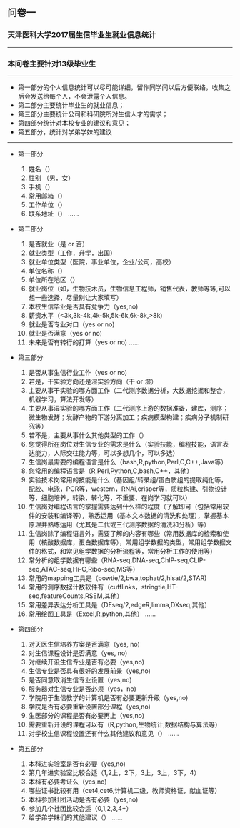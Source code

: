 ﻿## 问卷一 ##
### 天津医科大学2017届生信毕业生就业信息统计 ###

----

### 本问卷主要针对13级毕业生
----

- 第一部分的个人信息统计可以尽可能详细，留作同学间以后方便联络，收集之后会发送给每个人，不会泄露个人信息。
- 第二部分主要统计毕业生的就业信息；
- 第三部分主要统计公司和科研院所对生信人才的需求；
- 第四部分统计对本校专业的建议和意见；
- 第五部分，统计对学弟学妹的建议

-----

- 第一部分

    1. 姓名（）
    2. 性别 （男，女）
    3. 手机（）
    4. 常用邮箱（）
    5. 工作单位（）
    6. 联系地址（）
    ......
    
- 第二部分

    1. 是否就业（是 or 否）
    2. 就业类型（工作，升学，出国）
    2. 就业单位类型（医院，事业单位，企业/公司，高校）
    3. 单位名称（）
    4. 单位所在地区（）
    5. 就业岗位（如，生物技术员，生物信息工程师，销售代表，教师等等,可以想一些选择，尽量别让大家填写）
    6. 本校生信毕业是否具有竞争力（yes,no)
    6. 薪资水平（<3k,3k-4k,4k-5k,5k-6k,6k-8k,>8k)
    7. 就业是否专业对口（yes or no)
    8. 就业是否满意（yes or no)
    10. 未来是否有转行的打算（yes or no)
    ......
    
- 第三部分

    1. 是否从事生信行业工作（yes or no)
    2. 若是，干实验方向还是湿实验方向（干 or 湿）
    3. 主要从事干实验的哪方面工作（二代测序数据分析，大数据挖掘和整合，机器学习，算法开发等）
    4. 主要从事湿实验的哪方面工作（二代测序上游的数据准备，建库，测序；微生物发酵；发酵产物的下游分离加工；疾病模型构建；疾病分子机制研究等）
    5. 若不是，主要从事什么其他类型的工作（）
    6. 您觉得所在岗位对生信专业的需求是什么（实验技能，编程技能，语言表达能力，人际交往能力等，可以多想几个，可以多选）
    7. 生信岗最需要的编程语言是什么（bash,R,python,Perl,C,C++,Java等）
    8. 您常用的编程语言是（R,Perl,Python,C,bash,C++，其他）
    8. 实验技术岗常用的技能是什么（基因组/转录组/蛋白质组的提取纯化等，配胶、电泳，PCR等，western，RNAi,crisper等，质粒构建、引物设计等，细胞培养，转染，转化等，不重要、在岗学习就可以）
    9. 生信岗对编程语言的掌握需要达到什么样的程度（了解即可（包括常用软件的安装和编译等），熟悉运用（基本文本数据的清洗和处理），掌握基本原理并熟练运用（尤其是二代或三代测序数据的清洗和分析）等）
    10. 生信岗除了编程语言外，需要了解的内容有哪些（常用数据库的检索和使用（核酸数据库，蛋白数据库等），常用组学数据的类型，常用组学数据文件的格式，和常见组学数据的分析流程等，常用分析工作的使用等）
    12. 常分析的组学数据有哪些（RNA-seq,DNA-seq,ChIP-seq,CLIP-seq,ATAC-seq,Hi-C,Ribo-seq,MS等）
    13. 常用的mapping工具是（bowtie/2,bwa,tophat/2,hisat/2,STAR)
    14. 常用的测序数据计数软件有（cufflinks，stringtie,HT-seq,featureCounts,RSEM,其他）
    15. 常用差异表达分析工具是（DEseq/2,edgeR,limma,DXseq,其他）
    16. 常用绘图工具是（Excel,R,python,其他）
    ......
    
- 第四部分
    
    1. 对天医生信培养方案是否满意（yes, no)
    2. 对生信课程设计是否满意（yes, no)
    3. 对继续开设生信专业是否有必要（yes,no)
    4. 生信专业是否具有很好的发展前景（yes,no)
    5. 是否同意取消生信专业设置（yes,no)
    6. 服务器对生信专业是否必须（yes，no)
    7. 学院用于生信教学的计算机是否有必要更新升级（yes,no)
    8. 学院是否有必要重新设置部分课程（yes,no)
    9. 生医部分的课程是否有必要再上（yes,no)
    10. 需要重新开设的课程可以有（R,python,生物统计,数据结构与算法等）
    11. 对学校生信课程设置还有什么其他建议和意见（）
    ......

- 第五部分

    1. 本科进实验室是否有必要（yes,no)
    2. 第几年进实验室比较合适（1,2上，2下，3上，3上，3下，4）
    3. 本科有必要考证么（yes,no)
    4. 哪些证书比较有用（cet4,cet6,计算机二级，教师资格证，献血证等）
    5. 本科参加社团活动是否有必要（yes,no)
    6. 参加几个社团比较合适（0,1,2,3,4+）
    7. 给学弟学妹们的其他建议（）
    ......



